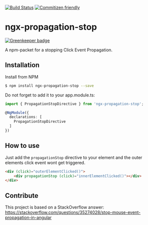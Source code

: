 [![Build Status](https://travis-ci.org/DanielHabenicht/ngx-propagation-stop.svg?branch=master)](https://travis-ci.org/DanielHabenicht/ngx-propagation-stop)
[![Commitizen friendly](https://img.shields.io/badge/commitizen-friendly-brightgreen.svg)](http://commitizen.github.io/cz-cli/)

# ngx-propagation-stop

[![Greenkeeper badge](https://badges.greenkeeper.io/DanielHabenicht/ngx-propagation-stop.svg)](https://greenkeeper.io/)

A npm-packet for a stopping Click Event Propagation.

## Installation

Install from NPM

```bash
$ npm install ngx-propagation-stop --save
```

Do not forget to add it to your app.module.ts:

```typescript
import { PropagationStopDirective } from 'ngx-propagation-stop';

@NgModule({
  declarations: [
    PropagationStopDirective
  ]
})
```

## How to use

Just add the `propagationStop` directive to your element and the outer elements click event wont get triggered.

```html
<div (click)="outerElementClicked()">
    <div propagationStop (click)="innerElementClicked()"></div>
</div>
```

## Contribute

This project is based on a StackOverflow answer: https://stackoverflow.com/questions/35274028/stop-mouse-event-propagation-in-angular
